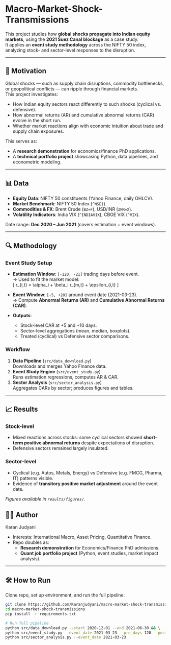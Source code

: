 # Macro-Market-Shock-Transmissions

This project studies how **global shocks propagate into Indian equity markets**, using the **2021 Suez Canal blockage** as a case study.  
It applies an **event study methodology** across the NIFTY 50 index, analyzing stock- and sector-level responses to the disruption.  

---

## 🚀 Motivation
Global shocks — such as supply chain disruptions, commodity bottlenecks, or geopolitical conflicts — can ripple through financial markets.  
This project investigates:
- How Indian equity sectors react differently to such shocks (cyclical vs. defensive).
- How abnormal returns (AR) and cumulative abnormal returns (CAR) evolve in the short run.
- Whether market reactions align with economic intuition about trade and supply chain exposures.

This serves as:
- A **research demonstration** for economics/finance PhD applications.
- A **technical portfolio project** showcasing Python, data pipelines, and econometric modeling.

---

## 📊 Data
- **Equity Data**: NIFTY 50 constituents (Yahoo Finance, daily OHLCV).
- **Market Benchmark**: NIFTY 50 Index (`^NSEI`).
- **Commodities & FX**: Brent Crude (`BZ=F`), USD/INR (`INR=X`).
- **Volatility Indicators**: India VIX (`^INDIAVIX`), CBOE VIX (`^VIX`).

Date range: **Dec 2020 – Jun 2021** (covers estimation + event windows).

---

## 🔍 Methodology
### Event Study Setup
- **Estimation Window**: `[-120, -21]` trading days before event.  
  → Used to fit the market model:  
  \[
  r_{i,t} = \alpha_i + \beta_i r_{m,t} + \epsilon_{i,t}
  \]

- **Event Window**: `[-5, +20]` around event date (2021-03-23).  
  → Compute **Abnormal Returns (AR)** and **Cumulative Abnormal Returns (CAR)**.

- **Outputs**:
  - Stock-level CAR at +5 and +10 days.
  - Sector-level aggregations (mean, median, boxplots).
  - Treated (cyclical) vs Defensive sector comparisons.

### Workflow
1. **Data Pipeline** (`src/data_download.py`)  
   Downloads and merges Yahoo Finance data.
2. **Event Study Engine** (`src/event_study.py`)  
   Runs estimation regressions, computes AR & CAR.
3. **Sector Analysis** (`src/sector_analysis.py`)  
   Aggregates CARs by sector; produces figures and tables.

---

## 📈 Results
### Stock-level
- Mixed reactions across stocks: some cyclical sectors showed **short-term positive abnormal returns** despite expectations of disruption.
- Defensive sectors remained largely insulated.

### Sector-level
- Cyclical (e.g. Autos, Metals, Energy) vs Defensive (e.g. FMCG, Pharma, IT) patterns visible.  
- Evidence of **transitory positive market adjustment** around the event date.

*Figures available in `results/figures/`.*

## 🧑‍💻 Author
Karan Judyani  
- Interests: International Macro, Asset Pricing, Quantitative Finance.  
- Repo doubles as:  
  - **Research demonstration** for Economics/Finance PhD admissions.  
  - **Quant job portfolio project** (Python, event studies, market impact analysis).

---

## 🛠️ How to Run
Clone repo, set up environment, and run the full pipeline:

```bash
git clone https://github.com/Karanjudyani/macro-market-shock-transmissions.git
cd macro-market-shock-transmissions
pip install -r requirements.txt

# Run full pipeline
python src/data_download.py --start 2020-12-01 --end 2021-06-30 && \
python src/event_study.py --event_date 2021-03-23 --pre_days 120 --post_days 20 --car_k1 5 --car_k2 10 && \
python src/sector_analysis.py --event_date 2021-03-23



